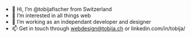 - 👋 Hi, I’m @tobijafischer from Switzerland
- 👀 I’m interested in all things web
- 🌱 I’m working as an independant developer and designer
- 📫 Get in touch through webdesign@tobija.ch or linkedin.com/in/tobija/

<!---
tobijafischer/tobijafischer is a ✨ special ✨ repository because its `README.md` (this file) appears on your GitHub profile.
You can click the Preview link to take a look at your changes.
--->
